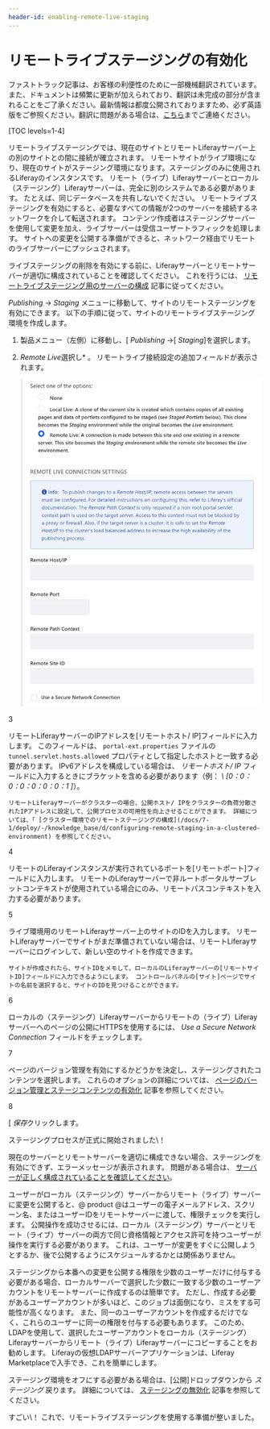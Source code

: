 ```yaml
---
header-id: enabling-remote-live-staging
---
```


# リモートライブステージングの有効化

<p class="alert alert-info"><span class="wysiwyg-color-blue120">ファストトラック記事は、お客様の利便性のために一部機械翻訳されています。また、ドキュメントは頻繁に更新が加えられており、翻訳は未完成の部分が含まれることをご了承ください。最新情報は都度公開されておりますため、必ず英語版をご参照ください。翻訳に問題がある場合は、<a href="mailto:support-content-jp@liferay.com">こちら</a>までご連絡ください。</span></p>

[TOC levels=1-4]

リモートライブステージングでは、現在のサイトとリモートLiferayサーバー上の別のサイトとの間に接続が確立されます。 リモートサイトがライブ環境になり、現在のサイトがステージング環境になります。ステージングのみに使用されるLiferayのインスタンスです。 リモート（ライブ）Liferayサーバーとローカル（ステージング）Liferayサーバーは、完全に別のシステムである必要があります。 たとえば、同じデータベースを共有しないでください。 リモートライブステージングを有効にすると、必要なすべての情報が2つのサーバーを接続するネットワークを介して転送されます。 コンテンツ作成者はステージングサーバーを使用して変更を加え、ライブサーバーは受信ユーザートラフィックを処理します。 サイトへの変更を公開する準備ができると、ネットワーク経由でリモートのライブサーバーにプッシュされます。

ライブステージングの削除を有効にする前に、Liferayサーバーとリモートサーバーが適切に構成されていることを確認してください。 これを行うには、 [リモートライブステージング用のサーバーの構成](/docs/7-1/user/-/knowledge_base/u/configuring-servers-for-remote-live-staging) 記事に従ってください。

*Publishing* → *Staging* メニューに移動して、サイトのリモートステージングを有効にできます。 以下の手順に従って、サイトのリモートライブステージング環境を作成します。

1.  製品メニュー（左側）に移動し、[ *Publishing* →[ *Staging*]を選択します。

2.  *Remote Live*選択し* 。 リモートライブ接続設定の追加フィールドが表示されます。</p>

    ![図1：リモートLiferayサーバーとローカルLiferayサーバーが互いに通信するように構成された後、いくつかのリモートLive接続設定を指定する必要があります。](../../../../images/remote-live-staging-settings.png)</li>

3

リモートLiferayサーバーのIPアドレスを[リモートホスト/ IP]フィールドに入力します。 このフィールドは、 `portal-ext.properties` ファイルの `tunnel.servlet.hosts.allowed` プロパティとして指定したホストと一致する必要があります。 IPv6アドレスを構成している場合は、 *リモートホスト/ IP* フィールドに入力するときにブラケットを含める必要があります（例： *\ [0：0：0：0：0：0：0：1 \]*）。

    リモートLiferayサーバーがクラスターの場合、公開ホスト/ IPをクラスターの負荷分散されたIPアドレスに設定して、公開プロセスの可用性を向上させることができます。 詳細については、「 [クラスター環境でのリモートステージングの構成](/docs/7-1/deploy/-/knowledge_base/d/configuring-remote-staging-in-a-clustered-environment) を参照してください。

4

リモートのLiferayインスタンスが実行されているポートを[リモートポート]フィールドに入力します。 リモートのLiferayサーバーで非ルートポータルサーブレットコンテキストが使用されている場合にのみ、リモートパスコンテキストを入力する必要があります。

5

ライブ環境用のリモートLiferayサーバー上のサイトのIDを入力します。 リモートLiferayサーバーでサイトがまだ準備されていない場合は、リモートLiferayサーバーにログインして、新しい空のサイトを作成できます。

    サイトが作成されたら、サイトIDをメモして、ローカルのLiferayサーバーの[リモートサイトID]フィールドに入力できるようにします。 コントロールパネルの[サイト]ページでサイトの名前を選択すると、サイトのIDを見つけることができます。

6

ローカルの（ステージング）Liferayサーバーからリモートの（ライブ）Liferayサーバーへのページの公開にHTTPSを使用するには、 *Use a Secure Network Connection* フィールドをチェックします。

7

ページのバージョン管理を有効にするかどうかを決定し、ステージングされたコンテンツを選択します。 これらのオプションの詳細については、 [ページのバージョン管理とステージコンテンツの有効化](/docs/7-1/user/-/knowledge_base/u/enabling-page-versioning-and-staged-content) 記事を参照してください。

8

[ *保存*クリックします。</ol>

ステージングプロセスが正式に開始されました\！

現在のサーバーとリモートサーバーを適切に構成できない場合、ステージングを有効にできず、エラーメッセージが表示されます。 問題がある場合は、 [サーバーが正しく構成されていることを確認してください](/docs/7-1/user/-/knowledge_base/u/configuring-servers-for-remote-live-staging)。

ユーザーがローカル（ステージング）サーバーからリモート（ライブ）サーバーに変更を公開すると、@ product @はユーザーの電子メールアドレス、スクリーン名、またはユーザーIDをリモートサーバーに渡して、権限チェックを実行します。 公開操作を成功させるには、ローカル（ステージング）サーバーとリモート（ライブ）サーバーの両方で同じ資格情報とアクセス許可を持つユーザーが操作を実行する必要があります。 これは、ユーザーが変更をすぐに公開しようとするか、後で公開するようにスケジュールするかとは関係ありません。

ステージングから本番への変更を公開する権限を少数のユーザーだけに付与する必要がある場合、ローカルサーバーで選択した少数に一致する少数のユーザーアカウントをリモートサーバーに作成するのは簡単です。 ただし、作成する必要があるユーザーアカウントが多いほど、このジョブは面倒になり、ミスをする可能性が高くなります。 また、同一のユーザーアカウントを作成するだけでなく、これらのユーザーに同一の権限を付与する必要もあります。 このため、LDAPを使用して、選択したユーザーアカウントをローカル（ステージング）Liferayサーバーからリモート（ライブ）Liferayサーバーにコピーすることをお勧めします。 Liferayの仮想LDAPサーバーアプリケーションは、Liferay Marketplaceで入手でき、これを簡単にします。

ステージング環境をオフにする必要がある場合は、[公開]ドロップダウンから *ステージング* 戻ります。 詳細については、 [ステージングの無効化](/docs/7-1/user/-/knowledge_base/u/disabling-staging) 記事を参照してください。

すごい\！ これで、リモートライブステージングを使用する準備が整いました。
